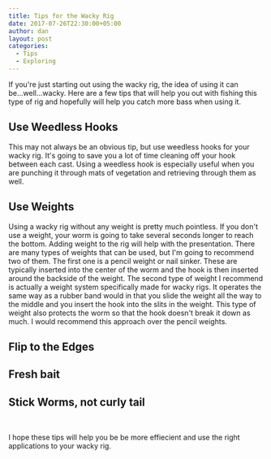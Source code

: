 ```yaml
---
title: Tips for the Wacky Rig
date: 2017-07-26T22:30:00+05:00
author: dan
layout: post
categories:
  - Tips
  - Exploring
---
```

If you're just starting out using the wacky rig, the idea of using it can be...well...wacky. Here are a few tips that will help you out with fishing this type of rig and hopefully will help you catch more bass when using it.

## Use Weedless Hooks
This may not always be an obvious tip, but use weedless hooks for your wacky rig. It's going to save you a lot of time cleaning off your hook between each cast. Using a weedless hook is especially useful when you are punching it through mats of vegetation and retrieving through them as well.

## Use Weights
Using a wacky rig without any weight is pretty much pointless. If you don't use a weight, your worm is going to take several seconds longer to reach the bottom. Adding weight to the rig will help with the presentation.
There are many types of weights that can be used, but I'm going to recommend two of them. The first one is a pencil weight or nail sinker. These are typically inserted into the center of the worm and the hook is then inserted around the backside of the weight.
The second type of weight I recommend is actually a weight system specifically made for wacky rigs. It operates the same way as a rubber band would in that you slide the weight all the way to the middle and you insert the hook into the slits in the weight. This type of weight also protects the worm so that the hook doesn't break it down as much. I would recommend this approach over the pencil weights.

## Flip to the Edges
## Fresh bait
## Stick Worms, not curly tail

&nbsp;

I hope these tips will help you be be more effiecient and use the right applications to your wacky rig.
